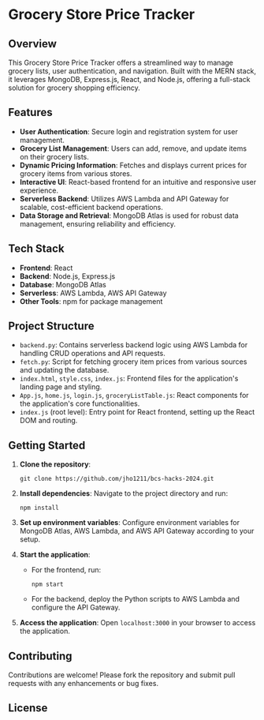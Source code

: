 # Grocery Store Price Tracker

## Overview
This Grocery Store Price Tracker offers a streamlined way to manage grocery lists, user authentication, and navigation. Built with the MERN stack, it leverages MongoDB, Express.js, React, and Node.js, offering a full-stack solution for grocery shopping efficiency.

## Features
- **User Authentication**: Secure login and registration system for user management.
- **Grocery List Management**: Users can add, remove, and update items on their grocery lists.
- **Dynamic Pricing Information**: Fetches and displays current prices for grocery items from various stores.
- **Interactive UI**: React-based frontend for an intuitive and responsive user experience.
- **Serverless Backend**: Utilizes AWS Lambda and API Gateway for scalable, cost-efficient backend operations.
- **Data Storage and Retrieval**: MongoDB Atlas is used for robust data management, ensuring reliability and efficiency.

## Tech Stack
- **Frontend**: React
- **Backend**: Node.js, Express.js
- **Database**: MongoDB Atlas
- **Serverless**: AWS Lambda, AWS API Gateway
- **Other Tools**: npm for package management

## Project Structure
- `backend.py`: Contains serverless backend logic using AWS Lambda for handling CRUD operations and API requests.
- `fetch.py`: Script for fetching grocery item prices from various sources and updating the database.
- `index.html`, `style.css`, `index.js`: Frontend files for the application's landing page and styling.
- `App.js`, `home.js`, `login.js`, `groceryListTable.js`: React components for the application's core functionalities.
- `index.js` (root level): Entry point for React frontend, setting up the React DOM and routing.

## Getting Started
1. **Clone the repository**:
   ```
   git clone https://github.com/jho1211/bcs-hacks-2024.git
   ```
2. **Install dependencies**:
   Navigate to the project directory and run:
   ```
   npm install
   ```
3. **Set up environment variables**:
   Configure environment variables for MongoDB Atlas, AWS Lambda, and AWS API Gateway according to your setup.

4. **Start the application**:
   - For the frontend, run:
     ```
     npm start
     ```
   - For the backend, deploy the Python scripts to AWS Lambda and configure the API Gateway.

5. **Access the application**:
   Open `localhost:3000` in your browser to access the application.

## Contributing
Contributions are welcome! Please fork the repository and submit pull requests with any enhancements or bug fixes.

## License
